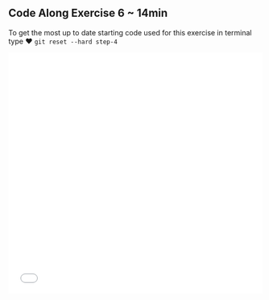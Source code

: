 

## Code Along Exercise 6 ~ 14min

To get the most up to date starting code used for this exercise in terminal type ♥ `git reset --hard step-4`

<iframe width="100%" height="480" src="//www.youtube.com/embed/DjAGtFUbmYg?rel=0" frameborder="0" allowfullscreen></iframe>